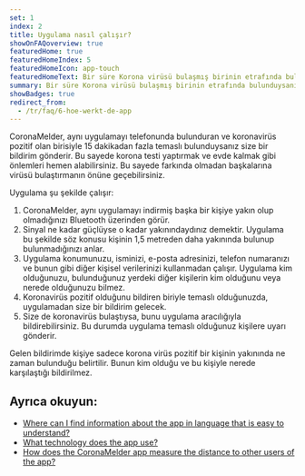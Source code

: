 ```yaml
---
set: 1
index: 2
title: Uygulama nasıl çalışır?
showOnFAQoverview: true
featuredHome: true
featuredHomeIndex: 5
featuredHomeIcon: app-touch
featuredHomeText: Bir süre Korona virüsü bulaşmış birinin etrafında bulunduysanız, uygulama size bir bildirim gönderir.
summary: Bir süre Korona virüsü bulaşmış birinin etrafında bulunduysanız, uygulama size bir bildirim gönderir.
showBadges: true
redirect_from: 
  - /tr/faq/6-hoe-werkt-de-app
---
```

CoronaMelder, aynı uygulamayı telefonunda bulunduran ve koronavirüs pozitif olan birisiyle 15 dakikadan fazla temaslı bulunduysanız size bir bildirim gönderir. Bu sayede korona testi yaptırmak ve evde kalmak gibi önlemleri hemen alabilirsiniz. Bu sayede farkında olmadan başkalarına virüsü bulaştırmanın önüne geçebilirsiniz.

Uygulama şu şekilde çalışır:

1. CoronaMelder, aynı uygulamayı indirmiş başka bir kişiye yakın olup olmadığınızı Bluetooth üzerinden görür.
2. Sinyal ne kadar güçlüyse o kadar yakınındaydınız demektir. Uygulama bu şekilde söz konusu kişinin 1,5 metreden daha yakınında bulunup bulunmadığınızı anlar.
3. Uygulama konumunuzu, isminizi, e-posta adresinizi, telefon numaranızı ve bunun gibi diğer kişisel verilerinizi kullanmadan çalışır. Uygulama kim olduğunuzu, bulunduğunuz yerdeki diğer kişilerin kim olduğunu veya nerede olduğunuzu bilmez.
4. Koronavirüs pozitif olduğunu bildiren biriyle temaslı olduğunuzda, uygulamadan size bir bildirim gelecek.
5. Size de koronavirüs bulaştıysa, bunu uygulama aracılığıyla bildirebilirsiniz. Bu durumda uygulama temaslı olduğunuz kişilere uyarı gönderir. 

Gelen bildirimde kişiye sadece korona virüs pozitif bir kişinin yakınında ne zaman bulunduğu belirtilir. Bunun kim olduğu ve bu kişiyle nerede karşılaştığı bildirilmez.

## Ayrıca okuyun:

- <a href="/{{page.lang}}/faq/1-11-coronamelder-in-makkelijke-taal" lang="en" hreflang="en">Where can I find information about the app in language that is easy to understand?</a>
- <a href="/{{page.lang}}/faq/2-6-hoe-werkt-de-app-technisch-precies" lang="en" hreflang="en">What technology does the app use?</a> 
- <a href="/{{page.lang}}/faq/2-1-hoe-meet-coronamelder-de-afstand" lang="en" hreflang="en">How does the CoronaMelder app measure the distance to other users of the app?</a> 
